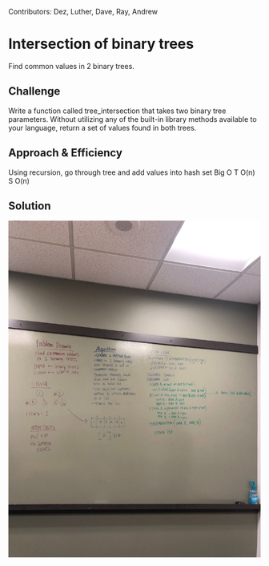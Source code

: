 Contributors: Dez, Luther, Dave, Ray, Andrew

# Intersection of binary trees
Find common values in 2 binary trees.

## Challenge
Write a function called tree_intersection that takes two binary tree parameters.
Without utilizing any of the built-in library methods available to your language, return a set of values found in both trees.

## Approach & Efficiency
Using recursion, go through tree and add values into hash set
Big O
T O(n)
S O(n)

## Solution
![Whiteboard](https://github.com/rynnnaa/data-structures-and-algorithms/blob/master/assets/tree_intersection.jpg)
